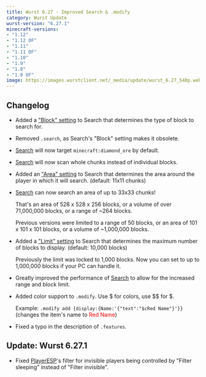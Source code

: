 ```yaml
---
title: Wurst 6.27 - Improved Search & .modify
category: Wurst Update
wurst-version: "6.27.1"
minecraft-versions:
- "1.12"
- "1.12 OF"
- "1.11"
- "1.11 OF"
- "1.10"
- "1.9"
- "1.8"
- "1.8 OF"
image: https://images.wurstclient.net/_media/update/wurst_6.27_540p.webp
---
```

## Changelog

- Added a ["Block" setting](https://wurst.wiki/search#block) to Search that determines the type of block to search for.

- Removed `.search`, as Search's "Block" setting makes it obsolete.

- [Search](https://wurst.wiki/search) will now target `minecraft:diamond_ore` by default.

- [Search](https://wurst.wiki/search) will now scan whole chunks instead of individual blocks.

- Added an ["Area" setting](https://wurst.wiki/search#area) to Search that determines the area around the player in which it will search. (default: 11x11 chunks)

- [Search](https://wurst.wiki/search) can now search an area of up to 33x33 chunks!

  That's an area of 528 x 528 x 256 blocks, or a volume of over 71,000,000 blocks, or a range of ~264 blocks.

  Previous versions were limited to a range of 50 blocks, or an area of 101 x 101 x 101 blocks, or a volume of ~1,000,000 blocks.

- Added a ["Limit" setting](https://wurst.wiki/search#limit) to Search that determines the maximum number of blocks to display. (default: 10,000 blocks)

  Previously the limit was locked to 1,000 blocks. Now you can set to up to 1,000,000 blocks if your PC can handle it.

- Greatly improved the performance of [Search](https://wurst.wiki/search) to allow for the increased range and block limit.

- Added color support to `.modify`. Use $ for colors, use $$ for $.

  Example: `.modify add {display:{Name:'{"text":"$cRed Name"}'}}` (changes the item's name to <span style="color: #ff0000">Red Name</span>)

- Fixed a typo in the description of `.features`.

## Update: Wurst 6.27.1

- Fixed [PlayerESP](https://wurst.wiki/playeresp)'s filter for invisible players being controlled by "Filter sleeping" instead of "Filter invisible".
